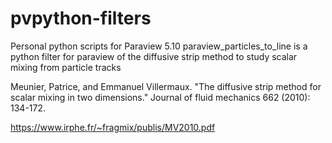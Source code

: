 # pvpython-filters
Personal python scripts for Paraview 5.10
paraview_particles_to_line is a python filter for paraview of the diffusive strip method to study scalar mixing from particle tracks

Meunier, Patrice, and Emmanuel Villermaux. "The diffusive strip method for scalar mixing in two dimensions." Journal of fluid mechanics 662 (2010): 134-172.

https://www.irphe.fr/~fragmix/publis/MV2010.pdf

